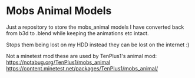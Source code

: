 # Mobs Animal Models

Just a repository to store the mobs_animal models I have converted back from b3d to .blend while keeping the animations etc intact.

Stops them being lost on my HDD instead they can be lost on the internet :)

Not a minetest mod these are used by TenPlus1's animal mod:  
https://notabug.org/TenPlus1/mobs_animal   
https://content.minetest.net/packages/TenPlus1/mobs_animal/